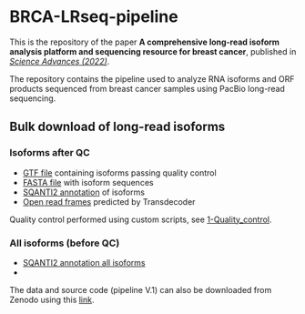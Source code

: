 # BRCA-LRseq-pipeline
This is the repository of the paper **A comprehensive long-read isoform analysis platform and sequencing resource for breast cancer**, published in [*Science Advances (2022)*](https://www.science.org/doi/10.1126/sciadv.abg6711).

The repository contains the pipeline used to analyze RNA isoforms and ORF products sequenced from breast cancer samples using PacBio long-read sequencing.


## Bulk download of long-read isoforms

### Isoforms after QC

- [GTF file](https://github.com/TheJacksonLaboratory/BRCA-LRseq-pipeline/blob/main/data/QC_pass/PacBio_Breast_Cancer_all_QC_pass_transcripts_unique.gff.gz) containing isoforms passing quality control
- [FASTA file](https://github.com/TheJacksonLaboratory/BRCA-LRseq-pipeline/blob/main/data/QC_pass/PacBio_Breast_cancer_QC_pass_transcripts_unique.fasta.gz) with isoform sequences
- [SQANTI2 annotation](https://github.com/TheJacksonLaboratory/BRCA-LRseq-pipeline/blob/main/data/QC_pass/Sqanti_annotation_QC_pass_transcripts_unique.txt.gz) of isoforms
- [Open read frames](https://github.com/TheJacksonLaboratory/BRCA-LRseq-pipeline/blob/main/data/QC_pass/QC_pass_transcripts.transdecoder.fasta.pep.zip) predicted by Transdecoder

Quality control performed using custom scripts, see [1-Quality_control](https://github.com/TheJacksonLaboratory/BRCA-LRseq-pipeline/tree/main/1_Quality_control).


### All isoforms (before QC)
- [SQANTI2 annotation all isoforms](https://github.com/TheJacksonLaboratory/BRCA-LRseq-pipeline/tree/main/0_Upstream_Analysis/ii_SQANTI2)
- 

The data and source code (pipeline V.1) can also be downloaded from Zenodo using this [link](https://doi.org/10.5281/zenodo.5449836). 
